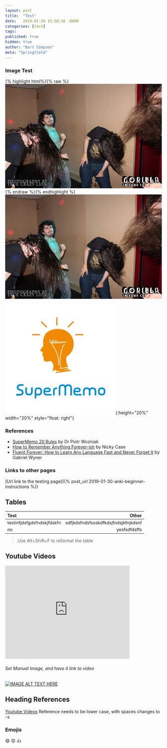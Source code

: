 ```yaml
---
layout: post
title:  "Test"
date:   2019-01-28 15:58:16 -0000
categories: [test]
tags:
published: true
hidden: true
author: "Bart Simpson"
meta: "Springfield"
---
```




### Image Test
{% highlight html%}{% raw %}
![Test](/assets/GetOnMyLevel.jpg)
{% endraw %}{% endhighlight %}
![Test](/assets/GetOnMyLevel.jpg)


![Image](/assets/SuperMemo.png){:height="20%" width="20%" style="float: right"}


### References
- [SuperMemo 20 Rules][SuperMemo20Rules] by Dr Piotr Wozniak
- [How to Remember Anything Forever-ish][NCaseRemember] by Nicky Case
- [Fluent Forever: How to Learn Any Language Fast and Never Forget It][FluentForever] by Gabriel Wyner


[SuperMemo20Rules]: https://www.supermemo.com/en/articles/20rules
[NCaseRemember]: https://ncase.me/remember/
[FluentForever]: https://www.goodreads.com/book/show/19661852-fluent-forever


### Links to other pages
[Url link to the testing page]({% post_url 2019-01-30-anki-beginner-instructions %})



## Tables
| Test                       |                                Other |
| :------------------------- | -----------------------------------: |
| testinfjdsfgdsfndskjfdskfn | sdfjkdsfndsfssskdfkdsjfndsjkfnjkdsnf |
| no                         |                         yesfsdfdsffs |

>Use Alt+Shift+F to reformat the table



## Youtube Videos

<iframe width="400" height="300" src="https://www.youtube.com/embed/QS2G-k2hQyg" frameborder="0" allow="accelerometer; autoplay; encrypted-media; gyroscope; picture-in-picture" allowfullscreen></iframe>

###### Set Manual Image, and have it link to video
[![IMAGE ALT TEXT HERE](http://img.youtube.com/vi/YOUTUBE_VIDEO_ID_HERE/0.jpg)](https://www.youtube.com/watch?v=QS2G-k2hQyg&yt%3Acc=on)


## Heading References

[Youtube Videos](#youtube-videos)
Reference needs to be lower case, with spaces changes to -s



### Emojis
:smile: :worried: :+1:
